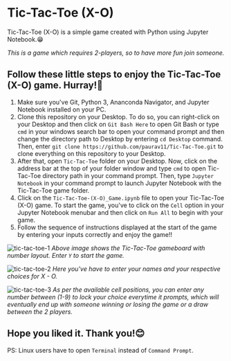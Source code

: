 # Tic-Tac-Toe (X-O)
Tic-Tac-Toe (X-O) is a simple game created with Python using Jupyter Notebook.😁

*This is a game which requires 2-players, so to have more fun join someone.*

## Follow these little steps to enjoy the Tic-Tac-Toe (X-O) game. Hurray!🎉
1. Make sure you've Git, Python 3, Ananconda Navigator, and Jupyter Notebook installed on your PC.
2. Clone this repository on your Desktop. To do so, you can right-click on your Desktop and then click on `Git Bash Here` to open Git Bash or type `cmd` in your windows search bar to open your command prompt and then change the directory path to Desktop by entering `cd Desktop` command. Then, enter `git clone https://github.com/paurav11/Tic-Tac-Toe.git` to clone everything on this repository to your Desktop.
3. After that, open `Tic-Tac-Toe` folder on your Desktop. Now, click on the address bar at the top of your folder window and type `cmd` to open Tic-Tac-Toe directory path in your command prompt. Then, type `Jupyter Notebook` in your command prompt to launch Jupyter Notebook with the Tic-Tac-Toe game folder.
4. Click on the `Tic-Tac-Toe-(X-O)_Game.ipynb` file to open your Tic-Tac-Toe (X-O) game. To start the game, you've to click on the `Cell` option in your Jupyter Notebook menubar and then click on `Run All` to begin with your game.
5. Follow the sequence of instructions displayed at the start of the game by entering your inputs correctly and enjoy the game!!

![tic-tac-toe-1](https://user-images.githubusercontent.com/44253834/118633614-4b1a1780-b7ef-11eb-89d9-1c901766d375.jpg)
*Above image shows the Tic-Tac-Toe gameboard with number layout. Enter `Y` to start the game.*

![tic-tac-toe-2](https://user-images.githubusercontent.com/44253834/118634591-5457b400-b7f0-11eb-9faa-57c1600427e3.jpg)
*Here you've have to enter your names and your respective choices for X - O.*

![tic-tac-toe-3](https://user-images.githubusercontent.com/44253834/118635179-e9f34380-b7f0-11eb-9c84-a8cf23f1f08b.jpg)
*As per the available cell positions, you can enter any number between (1-9) to lock your choice everytime it prompts, which will eventually end up with someone winning or losing the game or a draw between the 2 players.*

## Hope you liked it. Thank you!😊

PS: Linux users have to open `Terminal` instead of `Command Prompt`.

